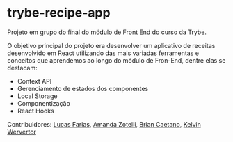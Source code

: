 # trybe-recipe-app
Projeto em grupo do final do módulo de Front End do curso da Trybe.

O objetivo principal do projeto era desenvolver um aplicativo de receitas desenvolvido em React
utilizando das mais variadas ferramentas e conceitos que aprendemos ao longo do módulo de Fron-End, dentre elas se destacam:
* Context API
* Gerenciamento de estados dos componentes
* Local Storage
* Componentização
* React Hooks

Contribuidores: 
[Lucas Farias](https://github.com/Guinxard),
[Amanda Zotelli](https://github.com/amzotelli), 
[Brian Caetano](https://github.com/Bri4n-d3V), 
[Kelvin Wervertor](https://github.com/KelvinWevertor)
